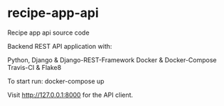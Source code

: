 # recipe-app-api
Recipe app api source code

Backend REST API application with:

Python, Django & Django-REST-Framework
Docker & Docker-Compose
Travis-CI & Flake8

To start run:
    docker-compose up

Visit http://127.0.0.1:8000 for the API client.
